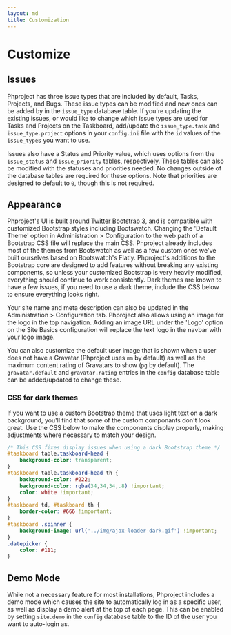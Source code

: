 ```yaml
---
layout: md
title: Customization
---
```

<h1 class="page-header">Customize</h1>

## Issues

Phproject has three issue types that are included by default, Tasks, Projects, and Bugs. These issue types can be modified and new ones can be added by in the `issue_type` database table. If you're updating the existing issues, or would like to change which issue types are used for Tasks and Projects on the Taskboard, add/update the `issue_type.task` and `issue_type.project` options in your `config.ini` file with the `id` values of the `issue_type`s you want to use.

Issues also have a Status and Priority value, which uses options from the `issue_status` and `issue_priority` tables, respectively. These tables can also be modified with the statuses and priorities needed. No changes outside of the database tables are required for these options. Note that priorities are designed to default to `0`, though this is not required.


## Appearance

Phproject's UI is built around [Twitter Bootstrap 3](http://getbootstrap.com), and is compatible with customized Bootstrap styles including Bootswatch. Changing the 'Default Theme' option in Administration > Configuration to the web path of a Bootstrap CSS file will replace the main CSS. Phproject already includes most of the themes from Bootswatch as well as a few custom ones we've built ourselves based on Bootswatch's Flatly. Phproject's additions to the Bootstrap core are designed to add features without breaking any existing components, so unless your customized Bootstrap is very heavily modified, everything should continue to work consistently. Dark themes are known to have a few issues, if you need to use a dark theme, include the CSS below to ensure everything looks right.

Your site name and meta description can also be updated in the Administration > Configuration tab. Phproject also allows using an image for the logo in the top navigation. Adding an image URL under the 'Logo' option on the Site Basics configuration will replace the text logo in the navbar with your logo image.

You can also customize the default user image that is shown when a user does not have a Gravatar (Phproject uses `mm` by default) as well as the maximum content rating of Gravatars to show (`pg` by default). The `gravatar.default` and `gravatar.rating` entries in the `config` database table can be added/updated to change these.

### CSS for dark themes

If you want to use a custom Bootstrap theme that uses light text on a dark background, you'll find that some of the custom componants don't look great. Use the CSS below to make the components display properly, making adjustments where necessary to match your design.

```css
/* This CSS fixes display issues when using a dark Bootstrap theme */
#taskboard table.taskboard-head {
	background-color: transparent;
}
#taskboard table.taskboard-head th {
	background-color: #222;
	background-color: rgba(34,34,34,.8) !important;
	color: white !important;
}
#taskboard td, #taskboard th {
	border-color: #666 !important;
}
#taskboard .spinner {
	background-image: url('../img/ajax-loader-dark.gif') !important;
}
.datepicker {
	color: #111;
}
```


## Demo Mode

While not a necessary feature for most installations, Phproject includes a demo mode which causes the site to automatically log in as a specific user, as well as display a demo alert at the top of each page. This can be enabled by setting `site.demo` in the `config` database table to the ID of the user you want to auto-login as.
